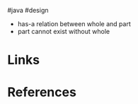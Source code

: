 #java #design 

- has-a relation between whole and part
- part cannot exist without whole

# Links

# References